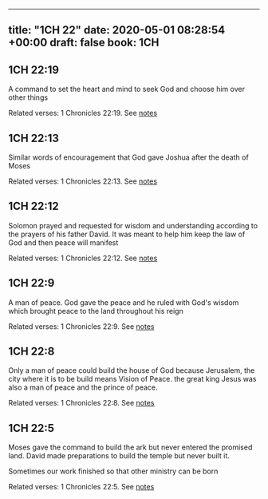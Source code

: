 
---
title: "1CH 22"
date: 2020-05-01 08:28:54 +00:00
draft: false
book: 1CH
---

## 1CH 22:19

A command to set the heart and mind to seek God and choose him over other things

Related verses: 1 Chronicles 22:19. See [notes](https://my.bible.com/notes/3419748044093776079)


## 1CH 22:13

Similar words of encouragement that God gave Joshua after the death of Moses

Related verses: 1 Chronicles 22:13. See [notes](https://my.bible.com/notes/3419747120440926410)


## 1CH 22:12

Solomon prayed and requested for wisdom and understanding according to the prayers of his father David. It was meant to help him keep the law of God and then peace will manifest

Related verses: 1 Chronicles 22:12. See [notes](https://my.bible.com/notes/3419746741233901762)


## 1CH 22:9

A man of peace. God gave the peace and he ruled with God's wisdom which brought peace to the land throughout his reign

Related verses: 1 Chronicles 22:9. See [notes](https://my.bible.com/notes/3419745953770102963)


## 1CH 22:8

Only a man of peace could build the house of God because Jerusalem, the city where it is to be build means Vision of Peace. the great king Jesus was also a man of peace and the prince of peace.

Related verses: 1 Chronicles 22:8. See [notes](https://my.bible.com/notes/3419745342760673453)


## 1CH 22:5

Moses gave the command to build the ark but never entered the promised land. David made preparations to build the temple but never built it.

Sometimes our work finished so that other ministry can be born

Related verses: 1 Chronicles 22:5. See [notes](https://my.bible.com/notes/3419742232331935907)

